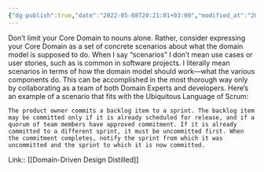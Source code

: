 ```yaml
---
{"dg-publish":true,"date":"2022-05-08T20:21:01+03:00","modified_at":"2022-05-09T14:13:21+03:00","title":"Don't limit Domain to nouns","alias":["Don't limit Domain to nouns"],"permalink":"/quotes/202205081256/","dgHomeLink":false,"dgPassFrontmatter":true}
---
```



Don’t limit your Core Domain to nouns alone. Rather, consider expressing your Core Domain as a set of concrete scenarios about what the domain model is supposed to do. When I say “scenarios” I don’t mean use cases or user stories, such as is common in software projects. I literally mean scenarios in terms of how the domain model should work—what the various components do. This can be accomplished in the most thorough way only by collaborating as a team of both Domain Experts and developers. Here’s an example of a scenario that fits with the Ubiquitous Language of Scrum: 

    The product owner commits a backlog item to a sprint. The backlog item may be committed only if it is already scheduled for release, and if a quorum of team members have approved commitment. If it is already committed to a different sprint, it must be uncommitted first. When the commitment completes, notify the sprint from which it was uncommitted and the sprint to which it is now committed.

Link:: [[Domain-Driven Design Distilled]]
